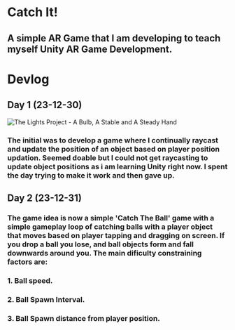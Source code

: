 # Catch It!
## A simple AR Game that I am developing to teach myself Unity AR Game Development. 

# Devlog
## Day 1 (23-12-30)

![The Lights Project - A Bulb, A Stable and A Steady Hand](https://github.com/Debjyoti001/Catch-It/assets/149476943/68bd2da0-9582-40ac-8965-ee208f18e078)
### The initial was to develop a game where I continually raycast and update the position of an object based on player position updation. Seemed doable but I could not get raycasting to update object positions as i am learning Unity right now. I spent the day trying to make it work and then gave up. 

## Day 2 (23-12-31)
### The game idea is now a simple 'Catch The Ball' game with a simple gameplay loop of catching balls with a player object that moves based on player tapping and dragging on screen. If you drop a ball you lose, and ball objects form and fall downwards around you. The main dificulty constraining factors are: 
### 1. Ball speed.
### 2. Ball Spawn Interval.
### 3. Ball Spawn distance from player position.


